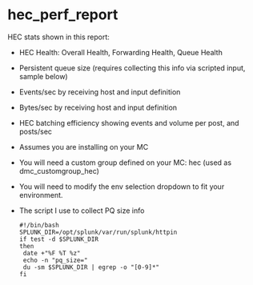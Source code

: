 # hec_perf_report

HEC stats shown in this report:

* HEC Health: Overall Health, Forwarding Health, Queue Health
* Persistent queue size (requires collecting this info via scripted input, sample below)
* Events/sec by receiving host and input definition
* Bytes/sec by receiving host and input definition
* HEC batching efficiency showing events and volume per post, and posts/sec

* Assumes you are installing on your MC
* You will need a custom group defined on your MC: hec (used as dmc_customgroup_hec)
* You will need to modify the env selection dropdown to fit your environment.

* The script I use to collect PQ size info

      #!/bin/bash
      SPLUNK_DIR=/opt/splunk/var/run/splunk/httpin
      if test -d $SPLUNK_DIR
      then
       date +"%F %T %z"
       echo -n "pq_size="
       du -sm $SPLUNK_DIR | egrep -o "[0-9]*"
      fi
